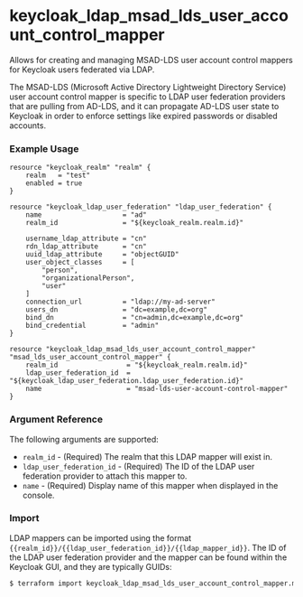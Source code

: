 # keycloak_ldap_msad_lds_user_account_control_mapper

Allows for creating and managing MSAD-LDS user account control mappers for Keycloak
users federated via LDAP.

The MSAD-LDS (Microsoft Active Directory Lightweight Directory Service) user account control mapper is specific
to LDAP user federation providers that are pulling from AD-LDS, and it can propagate
AD-LDS user state to Keycloak in order to enforce settings like expired passwords
or disabled accounts.

### Example Usage

```hcl
resource "keycloak_realm" "realm" {
    realm   = "test"
    enabled = true
}

resource "keycloak_ldap_user_federation" "ldap_user_federation" {
	name                    = "ad"
	realm_id                = "${keycloak_realm.realm.id}"

	username_ldap_attribute = "cn"
	rdn_ldap_attribute      = "cn"
	uuid_ldap_attribute     = "objectGUID"
	user_object_classes     = [
		"person",
		"organizationalPerson",
		"user"
	]
	connection_url          = "ldap://my-ad-server"
	users_dn                = "dc=example,dc=org"
	bind_dn                 = "cn=admin,dc=example,dc=org"
	bind_credential         = "admin"
}

resource "keycloak_ldap_msad_lds_user_account_control_mapper" "msad_lds_user_account_control_mapper" {
	realm_id                 = "${keycloak_realm.realm.id}"
	ldap_user_federation_id  = "${keycloak_ldap_user_federation.ldap_user_federation.id}"
	name                     = "msad-lds-user-account-control-mapper"
}
```

### Argument Reference

The following arguments are supported:

- `realm_id` - (Required) The realm that this LDAP mapper will exist in.
- `ldap_user_federation_id` - (Required) The ID of the LDAP user federation provider to attach this mapper to.
- `name` - (Required) Display name of this mapper when displayed in the console.

### Import

LDAP mappers can be imported using the format `{{realm_id}}/{{ldap_user_federation_id}}/{{ldap_mapper_id}}`.
The ID of the LDAP user federation provider and the mapper can be found within
the Keycloak GUI, and they are typically GUIDs:

```bash
$ terraform import keycloak_ldap_msad_lds_user_account_control_mapper.msad_lds_user_account_control_mapper my-realm/af2a6ca3-e4d7-49c3-b08b-1b3c70b4b860/3d923ece-1a91-4bf7-adaf-3b82f2a12b67
```
